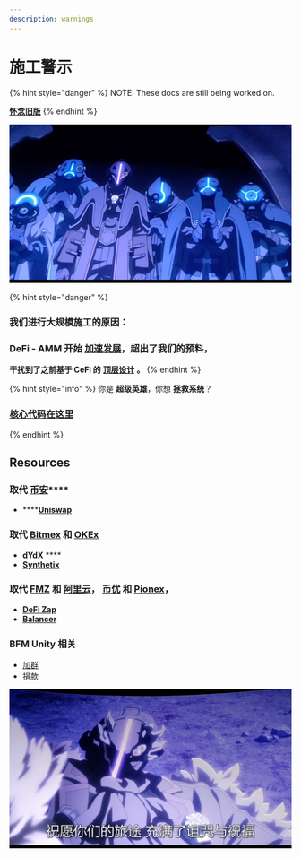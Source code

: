 ```yaml
---
description: warnings
---
```


# 施工警示

{% hint style="danger" %}
NOTE: These docs are still being worked on.        
  
   [**怀念旧版**](https://guhhhhaa.gitbook.io/bfm-unity-doc-v1/)
{% endhint %}

![](.gitbook/assets/9lddq5-60urxrz7it3cs1hc-u0.png)

{% hint style="danger" %}
### **我们进行大规模施工的原因：**

### **DeFi - AMM 开始** [**加速发展**](https://guhhhhaa.gitbook.io/bfm/guan-li-fa-zhan-lu-xian/amm-and-pooled-arbitrage)**，超出了我们的预料，**

**干扰到了之前基于 CeFi 的** [**顶层设计**](https://guhhhhaa.gitbook.io/bfm/guan-li-fa-zhan-lu-xian) **。**
{% endhint %}

{% hint style="info" %}
你是 **超级英雄**，你想 **拯救系统**？

### [核心代码在这里](https://guhhhhaa.gitbook.io/bfm/ruan-jian-bfm-on-python)
{% endhint %}

## Resources <a id="resources"></a>

### **取代** [**币安**](https://www.binance.com/)\*\*\*\*

* \*\*\*\*[**Uniswap**](https://uniswapdex.com/)

### 取代 [Bitmex](https://www.bitmex.com/) 和 [OKEx](https://www.okex.com/)

* [**dYdX**](https://dydx.exchange/) ****
* [**Synthetix**](https://synthetix.io/)

### 取代 [FMZ](https://www.fmz.com/) 和 [阿里云](https://us.alibabacloud.com/)， [币优](https://www.bituniverse.org/) 和 [Pionex](https://www.pionex.com/)，

* [**DeFi Zap**](https://defizap.com/zaps)
* [**Balancer**](https://pools.balancer.exchange/#/list)

### BFM Unity 相关

* [加群](https://guhhhhaa.gitbook.io/bfm/ru-he-jia-ru-wo-men-de-tao-lun-qun-zu)
* [捐款](https://guhhhhaa.gitbook.io/bfm/juan-zeng)

![](.gitbook/assets/9lddq5-53hnx10z9wt3cs1hc-u0.png)

